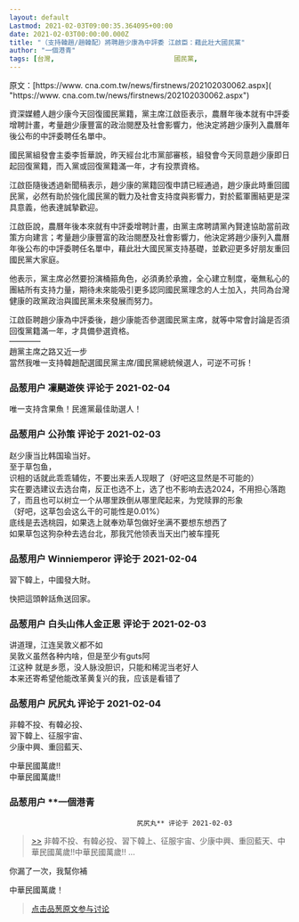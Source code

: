 ```yaml
---
layout: default
Lastmod: 2021-02-03T09:00:35.364095+00:00
date: 2021-02-03T00:00:00.000Z
title: "（支持韓趙/趙韓配）將聘趙少康為中評委 江啟臣：藉此壯大國民黨"
author: "一個港青"
tags: [台灣,								國民黨,								加速]
---
```


原文：[https://www. cna.com.tw/news/firstnews/202102030062.aspx]( "https://www. cna.com.tw/news/firstnews/202102030062.aspx")  
  
資深媒體人趙少康今天回復國民黨籍，黨主席江啟臣表示，農曆年後本就有中評委增聘計畫，考量趙少康豐富的政治閱歷及社會影響力，他決定將趙少康列入農曆年後公布的中評委聘任名單中。  
  
國民黨組發會主委李哲華說，昨天經台北市黨部審核，組發會今天同意趙少康即日起回復黨籍，而入黨或回復黨籍滿一年，才有投票資格。  
  
江啟臣隨後透過新聞稿表示，趙少康的黨籍回復申請已經通過，趙少康此時重回國民黨，必然有助於強化國民黨的戰力及社會支持度與影響力，對於藍軍團結更是深具意義，他表達誠摯歡迎。  
  
江啟臣說，農曆年後本來就有中評委增聘計畫，由黨主席聘請黨內賢達協助當前政策方向建言；考量趙少康豐富的政治閱歷及社會影響力，他決定將趙少康列入農曆年後公布的中評委聘任名單中，藉此壯大國民黨支持基礎，並歡迎更多好朋友重回國民黨大家庭。  
  
他表示，黨主席必然要扮演桶箍角色，必須勇於承擔，全心建立制度，毫無私心的團結所有支持力量，期待未來能吸引更多認同國民黨理念的人士加入，共同為台灣健康的政黨政治與國民黨未來發展而努力。  
  
江啟臣聘趙少康為中評委後，趙少康能否參選國民黨主席，就等中常會討論是否須回復黨籍滿一年，才具備參選資格。  
————  
趙黨主席之路又近一步  
當然我唯一支持韓趙配選國民黨主席/國民黨總統候選人，可逆不可拆！

            
### 品葱用户 **凜颶遊俠** 评论于 2021-02-04
        
唯一支持含果魚！民進黨最佳助選人！
        


            
### 品葱用户 **公孙策** 评论于 2021-02-03
        
赵少康当比韩国瑜当好。  
至于草包鱼，  
识相的话就此乖乖辅佐，不要出来丢人现眼了（好吧这显然是不可能的）  
实在要选建议去选台南，反正也选不上，选了也不影响去选2024，不用担心落跑了，而且也可以树立一个从哪里跌倒从哪里爬起来，为党赎罪的形象  
（好吧，这草包会这么干的可能性是0.01%）  
底线是去选桃园，如果选上就奉劝草包做好坐满不要想东想西了  
如果草包这狗杂种去选台北，那我咒他领表当天出门被车撞死
        


            
### 品葱用户 **Winniemperor** 评论于 2021-02-04
        
習下韓上，中國發大財。  
  
快把這頭幹話魚送回家。
        


            
### 品葱用户 **白头山伟人金正恩** 评论于 2021-02-03
        
讲道理，江连吴敦义都不如  
吴敦义虽然各种内啥，但是至少有guts阿  
江这种 就是乡愿，没人脉没胆识，只能和稀泥当老好人  
本来还寄希望他能改革黄复兴的我，应该是看错了
        


            
### 品葱用户 **尻尻丸** 评论于 2021-02-04
        
非韓不投、有韓必投、  
習下韓上、征服宇宙、  
少康中興、重回藍天、  
  
中華民國萬歲!!  
中華民國萬歲!!
        


            
### 品葱用户 **一個港青				
									尻尻丸** 评论于 2021-02-03
        
> [\>>]( "/article/item_id-595744#") 非韓不投、有韓必投、習下韓上、征服宇宙、少康中興、重回藍天、中華民國萬歲!!中華民國萬歲!! ...

  
你漏了一次，我幫你補  
  
中華民國萬歲！
        






> [点击品葱原文参与讨论](https://pincong.rocks/article/29243)

